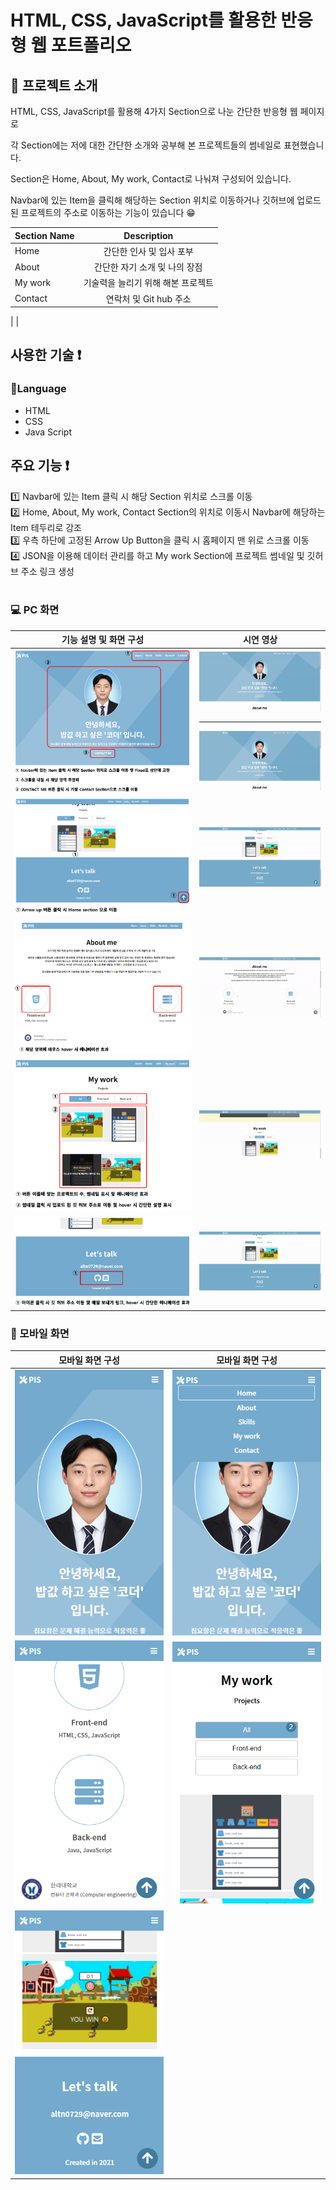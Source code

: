 # HTML, CSS, JavaScript를 활용한 반응형 웹 포트폴리오

## 📄 프로젝트 소개

<!-- HTML, CSS, JavaScript를 활용해 5가지 Section으로 나눈 간단한 반응형 웹 페이지로 -->

HTML, CSS, JavaScript를 활용해 4가지 Section으로 나눈 간단한 반응형 웹 페이지로

<!-- 각 Section에는 저에 대한 간단한 소개와 기술력 그리고 공부해 본 프로젝트들의 썸네일로 표현했습니다.<br> -->

각 Section에는 저에 대한 간단한 소개와 공부해 본 프로젝트들의 썸네일로 표현했습니다.<br>

<!-- Section은 Home, About, Skills, My work, Contact로 나눠져 구성되어 있습니다.<br> -->

Section은 Home, About, My work, Contact로 나눠져 구성되어 있습니다.<br>

Navbar에 있는 Item을 클릭해 해당하는 Section 위치로 이동하거나 깃허브에 업로드 된 프로젝트의 주소로 이동하는 기능이 있습니다 😁<br>

| Section Name |            Description             |
| :----------- | :--------------------------------: |
| Home         |      간단한 인사 및 입사 포부      |
| About        |   간단한 자기 소개 및 나의 장점    |
| My work      | 기술력을 늘리기 위해 해본 프로젝트 |
| Contact      |       연락처 및 Git hub 주소       |

| <!--         |               Skills               | 본인이 생각하는 기술력 | --> |

## 사용한 기술 ❗

### 💬Language

- HTML
- CSS
- Java Script

## 주요 기능 ❗

1️⃣ Navbar에 있는 Item 클릭 시 해당 Section 위치로 스크롤 이동 <br>
2️⃣ Home, About, My work, Contact Section의 위치로 이동시 Navbar에 해당하는 Item 테두리로 강조<br>
3️⃣ 우측 하단에 고정된 Arrow Up Button을 클릭 시 홈페이지 맨 위로 스크롤 이동<br>
4️⃣ JSON을 이용해 데이터 관리를 하고 My work Section에 프로젝트 썸네일 및 깃허브 주소 링크 생성<br><br>

### 💻 PC 화면

| 기능 설명 및 화면 구성                              |                                          시연 영상                                           |
| --------------------------------------------------- | :------------------------------------------------------------------------------------------: |
| ![alt Home](/img/readme/Home-description.PNG)       | ![alt Home-gif](/img/readme/home-gif.gif) <hr> ![alt Scroll-gif](/img/readme/scroll-gif.gif) |
| ![alt Arrow](/img/readme/Arrow-description.PNG)     |                         ![alt Arrow-gif](/img/readme/arrow-gif.gif)                          |
| ![alt About](/img/readme/About-description.PNG)     |                         ![alt About-gif](/img/readme/about-gif.gif)                          |
| ![alt Work](/img/readme/Work-description.PNG)       |                          ![alt Work-gif](/img/readme/work-gif.gif)                           |
| ![alt Contact](/img/readme/contact-description.PNG) |                       ![alt Contact-gif](/img/readme/contact-gif.gif)                        |

<!-- | ![alt Skills](/img/readme/Skills-description.PNG)   |                                              X                                               | -->

### 📱 모바일 화면

|             모바일 화면 구성             |           모바일 화면 구성            |
| :--------------------------------------: | :-----------------------------------: |
|  ![alt Home-m](/img/readme/Home-m.PNG)   | ![alt Home-m](/img/readme/Nav-m.PNG)  |
|  ![alt Home-m](/img/readme/About-m.PNG)  | ![alt Home-m](/img/readme/Work-m.PNG) |
| ![alt Home-m](/img/readme/Contact-m.PNG) |

<!-- | ![alt Home-m](/img/readme/Skills-m.PNG) | -->
